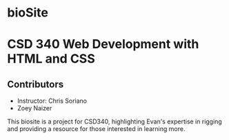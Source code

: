 # bioSite
<h1>CSD 340 Web Development with HTML and CSS</h1>

<h2>Contributors</h2>

<ul>
  <li>Instructor: Chris Soriano</li>
  <li>Zoey Naizer</li>
</ul>
This biosite is a project for CSD340, highlighting Evan's expertise in rigging and providing a resource for those interested in learning more.
